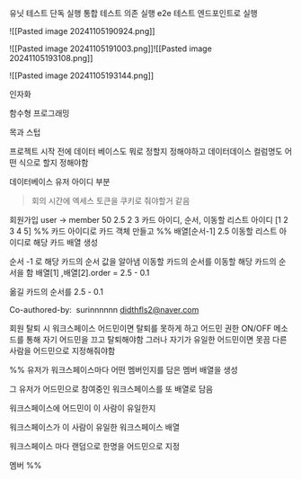 유닛 테스트 단독 실행
통합 테스트 의존 실행
e2e 테스트 엔드포인트로 실행

![[Pasted image 20241105190924.png]]

![[Pasted image 20241105191003.png]]![[Pasted image 20241105193108.png]]

![[Pasted image 20241105193144.png]]

인자화

함수형 프로그래밍

목과 스텁

프로젝트 시작 전에 
데이터 베이스도 뭐로 정할지 정해야하고
데이터데이스 컬럼명도 어떤 식으로 할지 정해야함

데이터베이스 유저 아이디 부분

> 회의 시간에 
> 엑세스 토큰을 쿠키로 줘야할거 같음


회원가입 user -> 
member
50  2.5                2              3
카드 아이디, 순서, 이동할 리스트 아이디
[1 2 3 4 5]
%% 카드 아이디로 카드 객체 만들고 %%
배열[순서-1] 2.5 
이동할 리스트 아이디로
해당 카드 배열 생성


순서 -1 로 해당 카드의 순서 값을 알아냄 이동할 카드의 순서를 이동할 해당 카드의 순서을 함
배열[1] ,배열[2].order = 2.5 - 0.1 



옮길 카드의 순서를 2.5 - 0.1

Co-authored-by:  surinnnnnn <didthfls2@naver.com>


회원 탈퇴 시 워크스페이스 어드민이면 탈퇴를 못하게 하고
어드민 권한 ON/OFF 메소드를 통해 자기 어드민을 끄고
탈퇴해야함 
그러나
자기가 유일한 어드민이면 못끔
다른 사람을 어드민으로 지정해줘야함

%% 유저가 워크스페이스마다 어떤 멤버인지를 담은 멤버 배열을 생성

그 유저가 어드민으로 참여중인 워크스페이스를 또 배열로 담음

워크스페이스에 어드민이 이 사람이 유일한지 

워크스페이스가 이 사람이 유일한 워크스페이스 배열

워크스페이스 마다 랜덤으로 한명을 어드민으로 지정

멤버 %%


